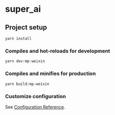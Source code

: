# super_ai

## Project setup

```
yarn install
```

### Compiles and hot-reloads for development

```
yarn dev:mp-weixin
```

### Compiles and minifies for production

```
yarn build:mp-weixin
```

### Customize configuration

See [Configuration Reference](https://cli.vuejs.org/config/).
